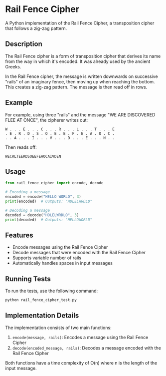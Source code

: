 # Rail Fence Cipher

A Python implementation of the Rail Fence Cipher, a transposition cipher that follows a zig-zag pattern.

## Description

The Rail Fence cipher is a form of transposition cipher that derives its name from the way in which it's encoded. It was already used by the ancient Greeks.

In the Rail Fence cipher, the message is written downwards on successive "rails" of an imaginary fence, then moving up when reaching the bottom. This creates a zig-zag pattern. The message is then read off in rows.

## Example

For example, using three "rails" and the message "WE ARE DISCOVERED FLEE AT ONCE", the cipherer writes out:

```
W . . . E . . . C . . . R . . . L . . . T . . . E
. E . R . D . S . O . E . E . F . E . A . O . C .
. . A . . . I . . . V . . . D . . . E . . . N . .
```

Then reads off:

```
WECRLTEERDSOEEFEAOCAIVDEN
```

## Usage

```python
from rail_fence_cipher import encode, decode

# Encoding a message
encoded = encode("HELLO WORLD", 3)
print(encoded)  # Outputs: "HOLELWRDLO"

# Decoding a message
decoded = decode("HOLELWRDLO", 3)
print(decoded)  # Outputs: "HELLOWORLD"
```

## Features

- Encode messages using the Rail Fence Cipher
- Decode messages that were encoded with the Rail Fence Cipher
- Supports variable number of rails
- Automatically handles spaces in input messages

## Running Tests

To run the tests, use the following command:

```bash
python rail_fence_cipher_test.py
```

## Implementation Details

The implementation consists of two main functions:

1. `encode(message, rails)`: Encodes a message using the Rail Fence Cipher
2. `decode(encoded_message, rails)`: Decodes a message encoded with the Rail Fence Cipher

Both functions have a time complexity of O(n) where n is the length of the input message.
